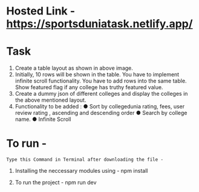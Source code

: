 # Hosted Link - https://sportsduniatask.netlify.app/
# Task
1. Create a table layout as shown in above image.
2. Initially, 10 rows will be shown in the table. You have to implement infinite scroll functionality.
You have to add rows into the same table. Show featured flag if any college has truthy featured
value.
3. Create a dummy json of different colleges and display the colleges in the above mentioned
layout.
4. Functionality to be added :
● Sort by collegedunia rating, fees, user review rating , ascending and descending order
● Search by college name.
● Infinite Scroll
# To run - 
    Type this Command in Terminal after downloading the file -

1.  Installing the neccessary modules using - 
    npm install

2.  To run the project -
    npm run dev
